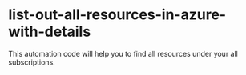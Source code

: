 # list-out-all-resources-in-azure-with-details
This automation code will help you to find all resources under your all subscriptions. 

